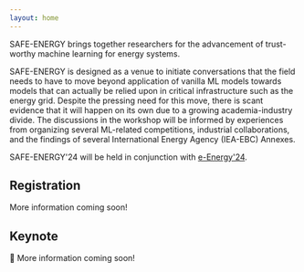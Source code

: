 ```yaml
---
layout: home
---
```


SAFE-ENERGY brings together researchers for the advancement of trust-worthy machine learning for energy systems.

SAFE-ENERGY is designed as a venue to initiate conversations that the field needs to have to move beyond application of vanilla ML models towards models that can actually be relied upon in critical infrastructure such as the energy grid. Despite the pressing need for this move, there is scant evidence that it will happen on its own due to a growing academia-industry divide. The discussions in the workshop will be informed by experiences from organizing several ML-related competitions, industrial collaborations, and the findings of several International Energy Agency (IEA-EBC) Annexes.

SAFE-ENERGY'24 will be held in conjunction with [e-Energy'24](https://energy.acm.org/conferences/eenergy/2024/index.php).


## Registration
More information coming soon!

## Keynote
:mega: More information coming soon!
